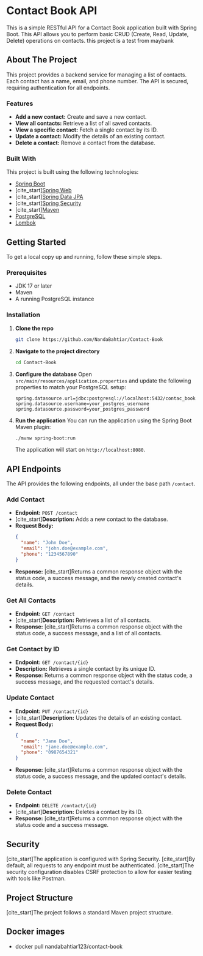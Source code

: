 # Contact Book API

This is a simple RESTful API for a Contact Book application built with Spring Boot. This API allows you to perform basic CRUD (Create, Read, Update, Delete) operations on contacts. this project is a test from maybank
## About The Project

This project provides a backend service for managing a list of contacts. Each contact has a name, email, and phone number. The API is secured, requiring authentication for all endpoints.

### Features

* **Add a new contact:** Create and save a new contact.
* **View all contacts:** Retrieve a list of all saved contacts.
* **View a specific contact:** Fetch a single contact by its ID.
* **Update a contact:** Modify the details of an existing contact.
* **Delete a contact:** Remove a contact from the database.

### Built With

This project is built using the following technologies:

* [Spring Boot](https://spring.io/projects/spring-boot)
* [cite_start][Spring Web](https://docs.spring.io/spring-boot/3.5.0/reference/web/servlet.html) 
* [cite_start][Spring Data JPA](https://docs.spring.io/spring-boot/3.5.0/reference/data/sql.html#data.sql.jpa-and-spring-data) 
* [cite_start][Spring Security](https://docs.spring.io/spring-boot/3.5.0/reference/web/spring-security.html) 
* [cite_start][Maven](https://maven.apache.org/guides/index.html) 
* [PostgreSQL](https://www.postgresql.org/)
* [Lombok](https://projectlombok.org/)

## Getting Started

To get a local copy up and running, follow these simple steps.

### Prerequisites

* JDK 17 or later
* Maven
* A running PostgreSQL instance

### Installation

1.  **Clone the repo**
    ```sh
    git clone https://github.com/NandaBahtiar/Contact-Book
    ```
2.  **Navigate to the project directory**
    ```sh
    cd Contact-Book
    ```
3.  **Configure the database**
    Open `src/main/resources/application.properties` and update the following properties to match your PostgreSQL setup:
    ```properties
    spring.datasource.url=jdbc:postgresql://localhost:5432/contac_book
    spring.datasource.username=your_postgres_username
    spring.datasource.password=your_postgres_password
    ```
4.  **Run the application**
    You can run the application using the Spring Boot Maven plugin:
    ```sh
    ./mvnw spring-boot:run
    ```
    The application will start on `http://localhost:8080`.

## API Endpoints

The API provides the following endpoints, all under the base path `/contact`.

### Add Contact

* **Endpoint:** `POST /contact`
* [cite_start]**Description:** Adds a new contact to the database. 
* **Request Body:**
    ```json
    {
      "name": "John Doe",
      "email": "john.doe@example.com",
      "phone": "1234567890"
    }
    ```
* **Response:**
    [cite_start]Returns a common response object with the status code, a success message, and the newly created contact's details. 

### Get All Contacts

* **Endpoint:** `GET /contact`
* [cite_start]**Description:** Retrieves a list of all contacts. 
* **Response:**
    [cite_start]Returns a common response object with the status code, a success message, and a list of all contacts. 

### Get Contact by ID

* **Endpoint:** `GET /contact/{id}`
* **Description:** Retrieves a single contact by its unique ID.
* **Response:**
    Returns a common response object with the status code, a success message, and the requested contact's details. 

### Update Contact

* **Endpoint:** `PUT /contact/{id}`
* [cite_start]**Description:** Updates the details of an existing contact. 
* **Request Body:**
    ```json
    {
      "name": "Jane Doe",
      "email": "jane.doe@example.com",
      "phone": "0987654321"
    }
    ```
* **Response:**
    [cite_start]Returns a common response object with the status code, a success message, and the updated contact's details. 

### Delete Contact

* **Endpoint:** `DELETE /contact/{id}`
* [cite_start]**Description:** Deletes a contact by its ID. 
* **Response:**
    [cite_start]Returns a common response object with the status code and a success message. 

## Security

[cite_start]The application is configured with Spring Security.  [cite_start]By default, all requests to any endpoint must be authenticated.  [cite_start]The security configuration disables CSRF protection to allow for easier testing with tools like Postman. 

## Project Structure

[cite_start]The project follows a standard Maven project structure.

## Docker images
* docker pull nandabahtiar123/contact-book
